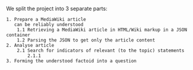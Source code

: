We split the project into 3 separate parts:

    1. Prepare a MediaWiki article
       can be reliably understood
        1.1 Retrieving a MediaWiki article in HTML/Wiki markup in a JSON container
        1.2 Parsing the JSON to get only the article content
    2. Analyse article
        2.1 Search for indicators of relevant (to the topic) statements
            2.1.1 
    3. Forming the understood factoid into a question
